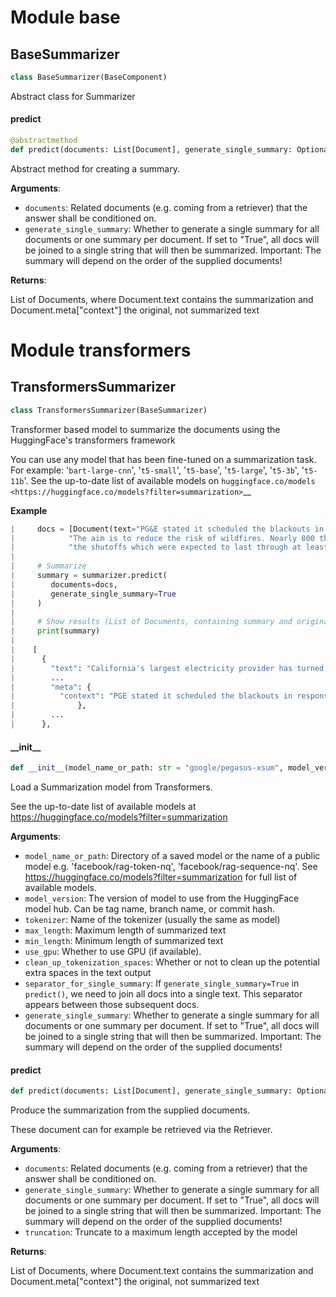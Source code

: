 <a id="base"></a>

# Module base

<a id="base.BaseSummarizer"></a>

## BaseSummarizer

```python
class BaseSummarizer(BaseComponent)
```

Abstract class for Summarizer

<a id="base.BaseSummarizer.predict"></a>

#### predict

```python
@abstractmethod
def predict(documents: List[Document], generate_single_summary: Optional[bool] = None) -> List[Document]
```

Abstract method for creating a summary.

**Arguments**:

- `documents`: Related documents (e.g. coming from a retriever) that the answer shall be conditioned on.
- `generate_single_summary`: Whether to generate a single summary for all documents or one summary per document.
If set to "True", all docs will be joined to a single string that will then
be summarized.
Important: The summary will depend on the order of the supplied documents!

**Returns**:

List of Documents, where Document.text contains the summarization and Document.meta["context"]
the original, not summarized text

<a id="transformers"></a>

# Module transformers

<a id="transformers.TransformersSummarizer"></a>

## TransformersSummarizer

```python
class TransformersSummarizer(BaseSummarizer)
```

Transformer based model to summarize the documents using the HuggingFace's transformers framework

You can use any model that has been fine-tuned on a summarization task. For example:
'`bart-large-cnn`', '`t5-small`', '`t5-base`', '`t5-large`', '`t5-3b`', '`t5-11b`'.
See the up-to-date list of available models on
`huggingface.co/models <https://huggingface.co/models?filter=summarization>`__

**Example**

```python
|     docs = [Document(text="PG&E stated it scheduled the blackouts in response to forecasts for high winds amid dry conditions."
|            "The aim is to reduce the risk of wildfires. Nearly 800 thousand customers were scheduled to be affected by"
|            "the shutoffs which were expected to last through at least midday tomorrow.")]
|
|     # Summarize
|     summary = summarizer.predict(
|        documents=docs,
|        generate_single_summary=True
|     )
|
|     # Show results (List of Documents, containing summary and original text)
|     print(summary)
|
|    [
|      {
|        "text": "California's largest electricity provider has turned off power to hundreds of thousands of customers.",
|        ...
|        "meta": {
|          "context": "PGE stated it scheduled the blackouts in response to forecasts for high winds amid dry conditions. ..."
|              },
|        ...
|      },
```

<a id="transformers.TransformersSummarizer.__init__"></a>

#### \_\_init\_\_

```python
def __init__(model_name_or_path: str = "google/pegasus-xsum", model_version: Optional[str] = None, tokenizer: Optional[str] = None, max_length: int = 200, min_length: int = 5, use_gpu: bool = True, clean_up_tokenization_spaces: bool = True, separator_for_single_summary: str = " ", generate_single_summary: bool = False)
```

Load a Summarization model from Transformers.

See the up-to-date list of available models at
https://huggingface.co/models?filter=summarization

**Arguments**:

- `model_name_or_path`: Directory of a saved model or the name of a public model e.g.
'facebook/rag-token-nq', 'facebook/rag-sequence-nq'.
See https://huggingface.co/models?filter=summarization for full list of available models.
- `model_version`: The version of model to use from the HuggingFace model hub. Can be tag name, branch name, or commit hash.
- `tokenizer`: Name of the tokenizer (usually the same as model)
- `max_length`: Maximum length of summarized text
- `min_length`: Minimum length of summarized text
- `use_gpu`: Whether to use GPU (if available).
- `clean_up_tokenization_spaces`: Whether or not to clean up the potential extra spaces in the text output
- `separator_for_single_summary`: If `generate_single_summary=True` in `predict()`, we need to join all docs
into a single text. This separator appears between those subsequent docs.
- `generate_single_summary`: Whether to generate a single summary for all documents or one summary per document.
If set to "True", all docs will be joined to a single string that will then
be summarized.
Important: The summary will depend on the order of the supplied documents!

<a id="transformers.TransformersSummarizer.predict"></a>

#### predict

```python
def predict(documents: List[Document], generate_single_summary: Optional[bool] = None, truncation: bool = True) -> List[Document]
```

Produce the summarization from the supplied documents.

These document can for example be retrieved via the Retriever.

**Arguments**:

- `documents`: Related documents (e.g. coming from a retriever) that the answer shall be conditioned on.
- `generate_single_summary`: Whether to generate a single summary for all documents or one summary per document.
If set to "True", all docs will be joined to a single string that will then
be summarized.
Important: The summary will depend on the order of the supplied documents!
- `truncation`: Truncate to a maximum length accepted by the model

**Returns**:

List of Documents, where Document.text contains the summarization and Document.meta["context"]
the original, not summarized text

